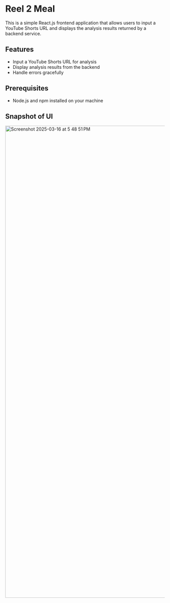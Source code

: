# Reel 2 Meal

This is a simple React.js frontend application that allows users to input a YouTube Shorts URL and displays the analysis results returned by a backend service.

## Features

- Input a YouTube Shorts URL for analysis
- Display analysis results from the backend
- Handle errors gracefully

## Prerequisites

- Node.js and npm installed on your machine

## Snapshot of UI
<img width="1493" alt="Screenshot 2025-03-16 at 5 48 51 PM" src="https://github.com/user-attachments/assets/ff7700fa-d788-4ccb-b8a6-2ea2592ba649" />
